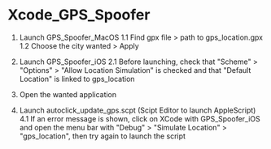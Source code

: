 # Xcode_GPS_Spoofer

1. Launch GPS_Spoofer_MacOS
    1.1 Find gpx file > path to gps_location.gpx
    1.2 Choose the city wanted > Apply
    
    
2. Launch GPS_Spoofer_iOS
    2.1 Before launching, check that "Scheme" > "Options" > "Allow Location Simulation" is checked and that "Default Location" is linked to gps_location
    
    
3. Open the wanted application


4. Launch autoclick_update_gps.scpt (Scipt Editor to launch AppleScript)
    4.1 If an error message is shown, click on XCode with GPS_Spoofer_iOS and open the menu bar with "Debug" > "Simulate Location" > "gps_location", then try again to launch the script
